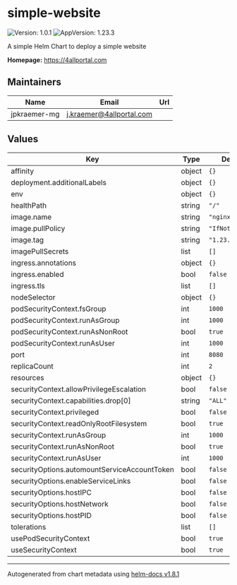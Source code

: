 # simple-website

![Version: 1.0.1](https://img.shields.io/badge/Version-1.0.1-informational?style=flat-square) ![AppVersion: 1.23.3](https://img.shields.io/badge/AppVersion-1.23.3-informational?style=flat-square)

A simple Helm Chart to deploy a simple website

**Homepage:** <https://4allportal.com>

## Maintainers

| Name | Email | Url |
| ---- | ------ | --- |
| jpkraemer-mg | <j.kraemer@4allportal.com> |  |

## Values

| Key | Type | Default | Description |
|-----|------|---------|-------------|
| affinity | object | `{}` |  |
| deployment.additionalLabels | object | `{}` |  |
| env | object | `{}` |  |
| healthPath | string | `"/"` |  |
| image.name | string | `"nginx"` |  |
| image.pullPolicy | string | `"IfNotPresent"` |  |
| image.tag | string | `"1.23.3"` |  |
| imagePullSecrets | list | `[]` |  |
| ingress.annotations | object | `{}` |  |
| ingress.enabled | bool | `false` |  |
| ingress.tls | list | `[]` |  |
| nodeSelector | object | `{}` |  |
| podSecurityContext.fsGroup | int | `1000` |  |
| podSecurityContext.runAsGroup | int | `1000` |  |
| podSecurityContext.runAsNonRoot | bool | `true` |  |
| podSecurityContext.runAsUser | int | `1000` |  |
| port | int | `8080` |  |
| replicaCount | int | `2` |  |
| resources | object | `{}` |  |
| securityContext.allowPrivilegeEscalation | bool | `false` |  |
| securityContext.capabilities.drop[0] | string | `"ALL"` |  |
| securityContext.privileged | bool | `false` |  |
| securityContext.readOnlyRootFilesystem | bool | `true` |  |
| securityContext.runAsGroup | int | `1000` |  |
| securityContext.runAsNonRoot | bool | `true` |  |
| securityContext.runAsUser | int | `1000` |  |
| securityOptions.automountServiceAccountToken | bool | `false` |  |
| securityOptions.enableServiceLinks | bool | `false` |  |
| securityOptions.hostIPC | bool | `false` |  |
| securityOptions.hostNetwork | bool | `false` |  |
| securityOptions.hostPID | bool | `false` |  |
| tolerations | list | `[]` |  |
| usePodSecurityContext | bool | `true` |  |
| useSecurityContext | bool | `true` |  |

----------------------------------------------
Autogenerated from chart metadata using [helm-docs v1.8.1](https://github.com/norwoodj/helm-docs/releases/v1.8.1)
